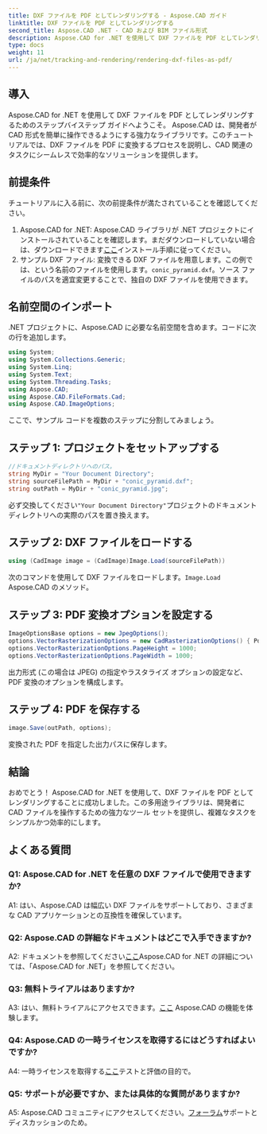 ```yaml
---
title: DXF ファイルを PDF としてレンダリングする - Aspose.CAD ガイド
linktitle: DXF ファイルを PDF としてレンダリングする
second_title: Aspose.CAD .NET - CAD および BIM ファイル形式
description: Aspose.CAD for .NET を使用して DXF ファイルを PDF としてレンダリングするための究極のガイドをご覧ください。ステップバイステップのチュートリアルを使用して、CAD ファイルを簡単に変換します。
type: docs
weight: 11
url: /ja/net/tracking-and-rendering/rendering-dxf-files-as-pdf/
---
```

## 導入

Aspose.CAD for .NET を使用して DXF ファイルを PDF としてレンダリングするためのステップバイステップ ガイドへようこそ。 Aspose.CAD は、開発者が CAD 形式を簡単に操作できるようにする強力なライブラリです。このチュートリアルでは、DXF ファイルを PDF に変換するプロセスを説明し、CAD 関連のタスクにシームレスで効率的なソリューションを提供します。

## 前提条件

チュートリアルに入る前に、次の前提条件が満たされていることを確認してください。
1.  Aspose.CAD for .NET: Aspose.CAD ライブラリが .NET プロジェクトにインストールされていることを確認します。まだダウンロードしていない場合は、ダウンロードできます[ここ](https://releases.aspose.com/cad/net/)インストール手順に従ってください。
2. サンプル DXF ファイル: 変換できる DXF ファイルを用意します。この例では、という名前のファイルを使用します。`conic_pyramid.dxf`。ソース ファイルのパスを適宜変更することで、独自の DXF ファイルを使用できます。

## 名前空間のインポート

.NET プロジェクトに、Aspose.CAD に必要な名前空間を含めます。コードに次の行を追加します。

```csharp
using System;
using System.Collections.Generic;
using System.Linq;
using System.Text;
using System.Threading.Tasks;
using Aspose.CAD;
using Aspose.CAD.FileFormats.Cad;
using Aspose.CAD.ImageOptions;
```
ここで、サンプル コードを複数のステップに分割してみましょう。

## ステップ 1: プロジェクトをセットアップする

```csharp
//ドキュメントディレクトリへのパス。
string MyDir = "Your Document Directory";
string sourceFilePath = MyDir + "conic_pyramid.dxf";
string outPath = MyDir + "conic_pyramid.jpg";
```
必ず交換してください`"Your Document Directory"`プロジェクトのドキュメント ディレクトリへの実際のパスを置き換えます。

## ステップ 2: DXF ファイルをロードする

```csharp
using (CadImage image = (CadImage)Image.Load(sourceFilePath))
```
次のコマンドを使用して DXF ファイルをロードします。`Image.Load` Aspose.CAD のメソッド。

## ステップ 3: PDF 変換オプションを設定する

```csharp
ImageOptionsBase options = new JpegOptions();
options.VectorRasterizationOptions = new CadRasterizationOptions() { PdfProductLocation = MyDir };
options.VectorRasterizationOptions.PageHeight = 1000;
options.VectorRasterizationOptions.PageWidth = 1000;
```

出力形式 (この場合は JPEG) の指定やラスタライズ オプションの設定など、PDF 変換のオプションを構成します。

## ステップ 4: PDF を保存する

```csharp
image.Save(outPath, options);
```

変換された PDF を指定した出力パスに保存します。

## 結論

おめでとう！ Aspose.CAD for .NET を使用して、DXF ファイルを PDF としてレンダリングすることに成功しました。この多用途ライブラリは、開発者に CAD ファイルを操作するための強力なツール セットを提供し、複雑なタスクをシンプルかつ効率的にします。

## よくある質問

### Q1: Aspose.CAD for .NET を任意の DXF ファイルで使用できますか?

A1: はい、Aspose.CAD は幅広い DXF ファイルをサポートしており、さまざまな CAD アプリケーションとの互換性を確保しています。

### Q2: Aspose.CAD の詳細なドキュメントはどこで入手できますか?

 A2: ドキュメントを参照してください[ここ](https://reference.aspose.com/cad/net/)Aspose.CAD for .NET の詳細については、「Aspose.CAD for .NET」を参照してください。

### Q3: 無料トライアルはありますか?

 A3: はい、無料トライアルにアクセスできます。[ここ](https://releases.aspose.com/) Aspose.CAD の機能を体験します。

### Q4: Aspose.CAD の一時ライセンスを取得するにはどうすればよいですか?

 A4: 一時ライセンスを取得する[ここ](https://purchase.aspose.com/temporary-license/)テストと評価の目的で。

### Q5: サポートが必要ですか、または具体的な質問がありますか?

 A5: Aspose.CAD コミュニティにアクセスしてください。[フォーラム](https://forum.aspose.com/c/cad/19)サポートとディスカッションのため。